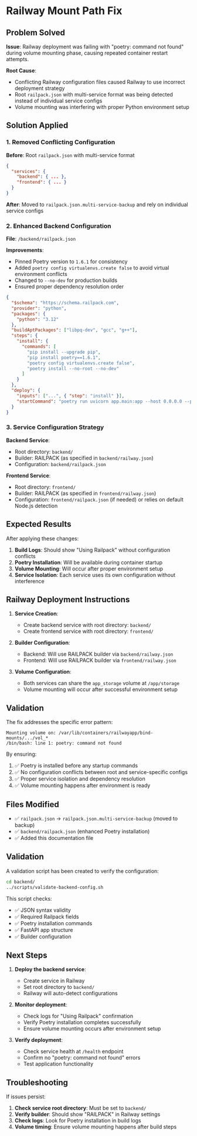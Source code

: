 # Railway Mount Path Fix

## Problem Solved

**Issue**: Railway deployment was failing with "poetry: command not found" during volume mounting phase, causing repeated container restart attempts.

**Root Cause**: 
- Conflicting Railway configuration files caused Railway to use incorrect deployment strategy
- Root `railpack.json` with multi-service format was being detected instead of individual service configs
- Volume mounting was interfering with proper Python environment setup

## Solution Applied

### 1. Removed Conflicting Configuration

**Before**: Root `railpack.json` with multi-service format
```json
{
  "services": {
    "backend": { ... },
    "frontend": { ... }
  }
}
```

**After**: Moved to `railpack.json.multi-service-backup` and rely on individual service configs

### 2. Enhanced Backend Configuration

**File**: `/backend/railpack.json`

**Improvements**:
- Pinned Poetry version to `1.6.1` for consistency
- Added `poetry config virtualenvs.create false` to avoid virtual environment conflicts
- Changed to `--no-dev` for production builds
- Ensured proper dependency resolution order

```json
{
  "$schema": "https://schema.railpack.com",
  "provider": "python",
  "packages": {
    "python": "3.12"
  },
  "buildAptPackages": ["libpq-dev", "gcc", "g++"],
  "steps": {
    "install": {
      "commands": [
        "pip install --upgrade pip",
        "pip install poetry==1.6.1",
        "poetry config virtualenvs.create false",
        "poetry install --no-root --no-dev"
      ]
    }
  },
  "deploy": {
    "inputs": ["...", { "step": "install" }],
    "startCommand": "poetry run uvicorn app.main:app --host 0.0.0.0 --port $PORT"
  }
}
```

### 3. Service Configuration Strategy

**Backend Service**:
- Root directory: `backend/`
- Builder: RAILPACK (as specified in `backend/railway.json`)
- Configuration: `backend/railpack.json`

**Frontend Service**:
- Root directory: `frontend/`
- Builder: RAILPACK (as specified in `frontend/railway.json`)
- Configuration: `frontend/railpack.json` (if needed) or relies on default Node.js detection

## Expected Results

After applying these changes:

1. **Build Logs**: Should show "Using Railpack" without configuration conflicts
2. **Poetry Installation**: Will be available during container startup
3. **Volume Mounting**: Will occur after proper environment setup
4. **Service Isolation**: Each service uses its own configuration without interference

## Railway Deployment Instructions

1. **Service Creation**:
   - Create backend service with root directory: `backend/`
   - Create frontend service with root directory: `frontend/`

2. **Builder Configuration**:
   - Backend: Will use RAILPACK builder via `backend/railway.json`
   - Frontend: Will use RAILPACK builder via `frontend/railway.json`

3. **Volume Configuration**:
   - Both services can share the `app_storage` volume at `/app/storage`
   - Volume mounting will occur after successful environment setup

## Validation

The fix addresses the specific error pattern:
```
Mounting volume on: /var/lib/containers/railwayapp/bind-mounts/.../vol_*
/bin/bash: line 1: poetry: command not found
```

By ensuring:
1. ✅ Poetry is installed before any startup commands
2. ✅ No configuration conflicts between root and service-specific configs
3. ✅ Proper service isolation and dependency resolution
4. ✅ Volume mounting happens after environment is ready

## Files Modified

- ✅ `railpack.json` → `railpack.json.multi-service-backup` (moved to backup)
- ✅ `backend/railpack.json` (enhanced Poetry installation)
- ✅ Added this documentation file

## Validation

A validation script has been created to verify the configuration:

```bash
cd backend/
../scripts/validate-backend-config.sh
```

This script checks:
- ✅ JSON syntax validity
- ✅ Required Railpack fields
- ✅ Poetry installation commands
- ✅ FastAPI app structure
- ✅ Builder configuration

## Next Steps

1. **Deploy the backend service**:
   - Create service in Railway
   - Set root directory to `backend/`
   - Railway will auto-detect configurations

2. **Monitor deployment**:
   - Check logs for "Using Railpack" confirmation
   - Verify Poetry installation completes successfully
   - Ensure volume mounting occurs after environment setup

3. **Verify deployment**:
   - Check service health at `/health` endpoint
   - Confirm no "poetry: command not found" errors
   - Test application functionality

## Troubleshooting

If issues persist:

1. **Check service root directory**: Must be set to `backend/`
2. **Verify builder**: Should show "RAILPACK" in Railway settings
3. **Check logs**: Look for Poetry installation in build logs
4. **Volume timing**: Ensure volume mounting happens after build steps